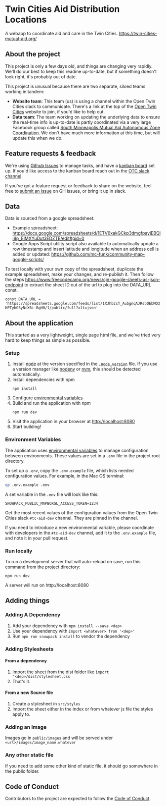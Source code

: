 # Twin Cities Aid Distribution Locations
A webapp to coordinate aid and care in the Twin Cities. https://twin-cities-mutual-aid.org/

## About the project
This project is only a few days old, and things are changing very rapidly. We'll do our best to keep this readme up-to-date, but if something doesn't look right, it's probably out of date.

This project is unusual because there are two separate, siloed teams working in tandem:

* **Website team**: This team (us) is using a channel within the Open Twin Cities slack to communicate. There's a link at the top of the [Open Twin Cities](https://www.opentwincities.org) website to join, if you'd like to help out.
* **Data team**: The team working on updating the underlying data to ensure the real-time info is up-to-date is partly coordinated via a very large Facebook group called [South Minneapolis Mutual Aid Autonomous Zone Coordination](https://www.facebook.com/groups/southsidemutualaid). We don't have much more information at this time, but will update this when we do.

## Feature requests & feedback
We're using [Github Issues](https://github.com/Twin-Cities-Mutual-Aid/twin-cities-aid-distribution-locations/issues) to manage tasks, and have a [kanban board](https://github.com/orgs/Twin-Cities-Mutual-Aid/projects/1) set up. If you'd like access to the kanban board reach out in the [OTC slack channel](https://otc-slackin.herokuapp.com/).

If you've got a feature request or feedback to share on the website, feel free to [submit an issue](https://github.com/Twin-Cities-Mutual-Aid/twin-cities-aid-distribution-locations/issues/new) on GH issues, or bring it up in slack.

## Data

Data is sourced from a google spreadsheet.
* Example spreadsheet: https://docs.google.com/spreadsheets/d/1ETV6xakGCkp3dmgfpayjEBQii8p_ElMXYuDut3EDZTE/edit#gid=0
* Google Apps Script utility script also available to automatically update a row timestamp and insert latitude and longitude when an address cell is added or updated: https://github.com/mc-funk/community-map-google-scripts/

To test locally with your own copy of the spreadsheet, duplicate the example
spreadsheet, make your changes, and re-publish it. Then follow the steps
https://www.freecodecamp.org/news/cjn-google-sheets-as-json-endpoint to
extract the sheet ID out of the url to plug into the DATA_URL const.

`
  const DATA_URL = 'https://spreadsheets.google.com/feeds/list/1XJhbzcT_AubgnqAJRsbOEbMO3HPTybG3yNcX6i-BgH0/1/public/full?alt=json'
`

## About the application
This started as a very lightweight, single page html file, and we've tried very hard to keep things as simple as possible.

### Setup
1. Install [node](https://nodejs.org/) at the version specified in the [`.node_version`](.node_version) file. If you use a version manager like [nodenv](https://github.com/nodenv/nodenv) or [nvm](https://github.com/nvm-sh/nvm), this should be detected automatically.
2. Install dependencies with npm
    ```
    npm install
    ```
3. Configure [environmental variables](#environmental-variables)
4. Build and run the application with npm
    ```
    npm run dev
    ```
5. Visit the application in your browser at [http://localhost:8080](http://localhost:8080)
6. Start building!


### Environment Variables
The application uses [environmental variables](https://en.wikipedia.org/wiki/Environment_variable) to manage configuration between environments. These values are set in a `.env` file in the project root directory. 

To set up a `.env`, copy the `.env.example` file, which lists needed configuration values. For example, in the Mac OS terminal:
```bash
cp .env.example .env
```

A set variable in the `.env` file will look like this:
```
SNOWPACK_PUBLIC_MAPBOXGL_ACCESS_TOKEN=1234
```

Get the most recent values of the configuration values from the Open Twin Cities slack `#tc-aid-dev` channel. They are pinned in the channel.

If you need to introduce a new environmental variable, please coordinate with developers in the `#tc-aid-dev` channel, add it to the `.env.example` file, and note it in your pull request.

### Run locally

To run a development server that will auto-reload on save, run this command from the project directory:

```
npm run dev
```

A server will run on http://localhost:8080

## Adding things

### Adding A Dependency

1. Add your dependency with `npm install --save <dep>`
2. Use your dependency with `import <whatever> from '<dep>'`
3. Run `npm run snowpack install` to vendor the dependency

### Adding Stylesheets

#### From a dependency

1. Import the sheet from the dist folder like `import '<dep>/dist/stylesheet.css`
2. That's it.

#### From a new Source file

1. Create a stylesheet in `src/styles`
2. Import the sheet either in the index or from whatever js file the styles apply to.

### Adding an Image

Images go in `public/images` and will be served under `<url>/images/image_name.whatever`

### Any other static file

If you need to add some other kind of static file, it should go somewhere in the public folder.

## Code of Conduct

Contributors to the project are expected to follow the [Code of Conduct](CODE_OF_CONDUCT.md). 

